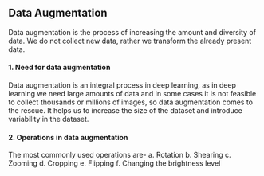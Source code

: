 ## Data Augmentation
Data augmentation is the process of increasing the amount and diversity of data. We do not collect new data, rather we transform the already present data.

#### 1. Need for data augmentation
Data augmentation is an integral process in deep learning, as in deep learning we need large amounts of data and in some cases it is not feasible to collect thousands or millions of images, so data augmentation comes to the rescue. It helps us to increase the size of the dataset and introduce variability in the dataset.

#### 2. Operations in data augmentation
The most commonly used operations are-
a. Rotation
b. Shearing
c. Zooming
d. Cropping
e. Flipping
f. Changing the brightness level
